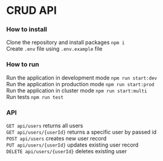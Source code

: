 CRUD API
=

### How to install
Clone the repository and install packages `npm i`  
Create `.env` file using `.env.example` file

### How to run
Run the application in development mode `npm run start:dev`  
Run the application in production mode `npm run start:prod`  
Run the application in cluster mode `npm run start:multi`  
Run tests `npm run test`

### API
`GET api/users` returns all users  
`GET api/users/{userId}` returns a specific user by passed id  
`POST api/users` creates new user record  
`PUT api/users/{userId}` updates existing user record  
`DELETE api/users/{userId}` deletes existing user